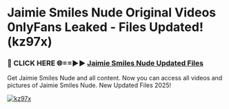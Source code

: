 # Jaimie Smiles Nude Original Videos 0nlyFans Leaked - Files Updated! (kz97x)

<h3>🔴 CLICK HERE 🌐==►► <a href="https://tinyurl.com/5h6xmrr3" rel="nofollow">Jaimie Smiles Nude Updated Files</a></h3>

Get Jaimie Smiles Nude and all content. Now you can access all videos and pictures of Jaimie Smiles Nude. New Updated Files 2025!

[![kz97x](https://i.imgur.com/KVD873Z.gif)](https://tinyurl.com/5h6xmrr3)
